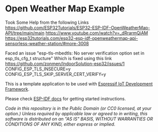 Open Weather Map Example
====================

Took Some Help from the following Links
https://github.com/ESP32Tutorials/ESP32-ESP-IDF-OpenWeatherMap-API/tree/main/main
https://www.youtube.com/watch?v=_dRrarmQiAM
https://esp32tutorials.com/esp32-esp-idf-openweathermap-api-sensorless-weather-station/#more-3008

Faced an issue "esp-tls-mbedtls: No server verification option set in esp_tls_cfg_t structure"
Which is fixed using this link
https://github.com/zonmen/IndoorSolution-esp32/issues/1
CONFIG_ESP_TLS_INSECURE=y
CONFIG_ESP_TLS_SKIP_SERVER_CERT_VERIFY=y

This is a template application to be used with [Espressif IoT Development Framework](https://github.com/espressif/esp-idf).

Please check [ESP-IDF docs](https://docs.espressif.com/projects/esp-idf/en/latest/get-started/index.html) for getting started instructions.

*Code in this repository is in the Public Domain (or CC0 licensed, at your option.)
Unless required by applicable law or agreed to in writing, this
software is distributed on an "AS IS" BASIS, WITHOUT WARRANTIES OR
CONDITIONS OF ANY KIND, either express or implied.*
